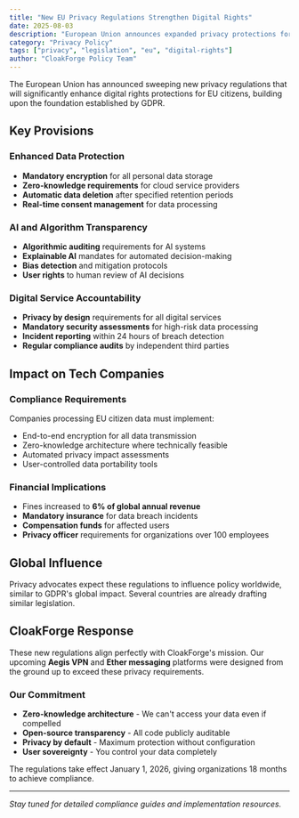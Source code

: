 ```yaml
---
title: "New EU Privacy Regulations Strengthen Digital Rights"
date: 2025-08-03
description: "European Union announces expanded privacy protections for citizens"
category: "Privacy Policy"
tags: ["privacy", "legislation", "eu", "digital-rights"]
author: "CloakForge Policy Team"
---
```


The European Union has announced sweeping new privacy regulations that will significantly enhance digital rights protections for EU citizens, building upon the foundation established by GDPR.

## Key Provisions

### Enhanced Data Protection
- **Mandatory encryption** for all personal data storage
- **Zero-knowledge requirements** for cloud service providers  
- **Automatic data deletion** after specified retention periods
- **Real-time consent management** for data processing

### AI and Algorithm Transparency  
- **Algorithmic auditing** requirements for AI systems
- **Explainable AI** mandates for automated decision-making
- **Bias detection** and mitigation protocols
- **User rights** to human review of AI decisions

### Digital Service Accountability
- **Privacy by design** requirements for all digital services
- **Mandatory security assessments** for high-risk data processing
- **Incident reporting** within 24 hours of breach detection
- **Regular compliance audits** by independent third parties

## Impact on Tech Companies

### Compliance Requirements
Companies processing EU citizen data must implement:
- End-to-end encryption for all data transmission
- Zero-knowledge architecture where technically feasible
- Automated privacy impact assessments
- User-controlled data portability tools

### Financial Implications
- Fines increased to **6% of global annual revenue**
- **Mandatory insurance** for data breach incidents
- **Compensation funds** for affected users
- **Privacy officer** requirements for organizations over 100 employees

## Global Influence

Privacy advocates expect these regulations to influence policy worldwide, similar to GDPR's global impact. Several countries are already drafting similar legislation.

## CloakForge Response

These new regulations align perfectly with CloakForge's mission. Our upcoming **Aegis VPN** and **Ether messaging** platforms were designed from the ground up to exceed these privacy requirements.

### Our Commitment
- **Zero-knowledge architecture** - We can't access your data even if compelled
- **Open-source transparency** - All code publicly auditable
- **Privacy by default** - Maximum protection without configuration
- **User sovereignty** - You control your data completely

The regulations take effect January 1, 2026, giving organizations 18 months to achieve compliance.

---

*Stay tuned for detailed compliance guides and implementation resources.*
